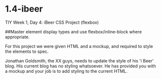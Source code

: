 # 1.4-ibeer
TIY Week 1, Day 4: iBeer CSS Project (flexbox)

##Master element display types and use flexbox/inline-block where appropriate.

For this project we were given HTML and a mockup, and required to style the elements to spec.

Jonathan Goldsmith, the XX guys, needs to update the style of his 'i Beer' blog. His current blog has no styling whatsoever. He has provided you with a mockup and your job is to add styling to the current HTML.
